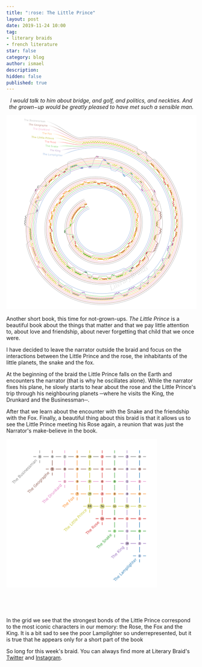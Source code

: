 ```yaml
---
title: ":rose: The Little Prince"
layout: post
date: 2019-11-24 10:00
tag:
- literary braids
- french literature
star: false
category: blog
author: ismael
description: 
hidden: false
published: true
---
```


<p style="text-align: center;"> <i>  I would talk to him about bridge, and golf, and politics, and neckties. And the grown−up would be greatly pleased to have met such a sensible man. </i> </p>

![Braid](../braids/principito_eng_wm_only_braid.png)

Another short book, this time for not-grown-ups. *The Little Prince* is a beautiful book about the things that matter and that we pay little attention to, about love and friendship, about never forgetting that child that we once were.

I have decided to leave the narrator outside the braid and focus on the interactions between the Little Prince and the rose, the inhabitants of the little planets, the snake and the fox.

At the beginning of the braid the Little Prince falls on the Earth and encounters the narrator (that is why he oscillates alone). While the narrator fixes his plane, he slowly starts to hear about the rose and the Little Prince's trip through his neighbouring planets ─where he visits the King, the Drunkard and the Businessman─. 

After that we learn about the encounter with the Snake and the friendship with the Fox. Finally, a beautiful thing about this braid is that it allows us to see the Little Prince meeting his Rose again, a reunion that was just the Narrator's make-believe in the book. 


<div class="side-by-side">
    <div class="toleft">
        <img class="image" src="../braids/principito_eng_wm_only_grid.png" alt="Grid" width="400">
    </div>
    <div class="toright">
 <p style="margin-top:20mm;">
        In the grid we see that the strongest bonds of the Little Prince correspond to the most iconic characters in our memory: the Rose, the Fox and the King. It is a bit sad to see the poor Lamplighter so underrepresented, but it is true that he appears only for a short part of the book        </p>
    </div>
</div>

<div class="breaker"></div>

So long for this week's braid. You can always find more at Literary Braid's <a href="https://twitter.com/LiteraryBraids">Twitter</a> and  <a href="https://www.instagram.com/LiteraryBraids/">Instagram</a>.


